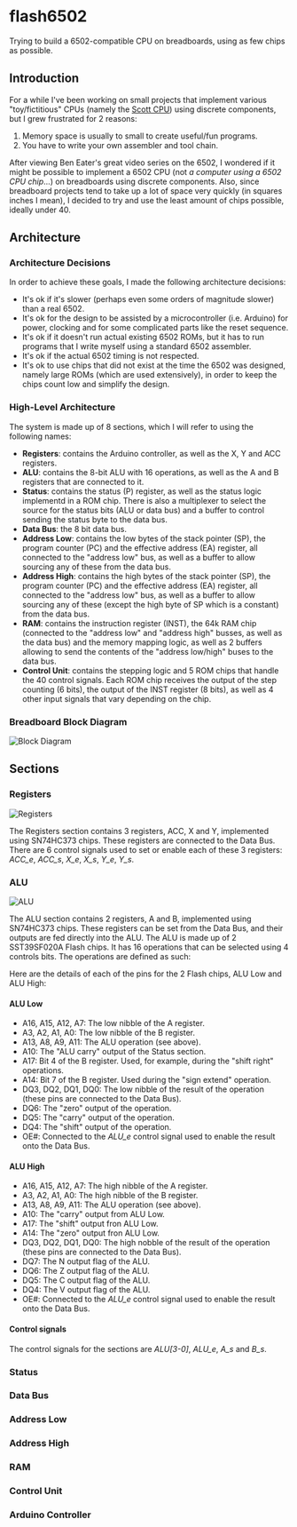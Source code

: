 
# flash6502
Trying to build a 6502-compatible CPU on breadboards, using as few chips as possible.

## Introduction
For a while I've been working on small projects that implement various "toy/fictitious" CPUs (namely the [Scott CPU](https://github.com/patrickleboutillier/jcscpu-hmc)) using discrete components, but I grew frustrated for 2 reasons:

1. Memory space is usually to small to create useful/fun programs.
2. You have to write your own assembler and tool chain.

After viewing Ben Eater's great video series on the 6502, I wondered if it might be possible to implement a 6502 CPU (not *a computer using a 6502 CPU chip*...) on breadboards using discrete components. Also, since breadboard projects tend to take up a lot of space very quickly (in squares inches I mean), I decided to try and use the least amount of chips possible, ideally under 40.

## Architecture

### Architecture Decisions
In order to achieve these goals, I made the following architecture decisions:

- It's ok if it's slower (perhaps even some orders of magnitude slower) than a real 6502.
- It's ok for the design to be assisted by a microcontroller (i.e. Arduino) for power, clocking and for some complicated parts like the reset sequence.
- It's ok if it doesn't run actual existing 6502 ROMs, but it has to run programs that I write myself using a standard 6502 assembler.
- It's ok if the actual 6502 timing is not respected.
- It's ok to use chips that did not exist at the time the 6502 was designed, namely large ROMs (which are used extensively), in order to keep the chips count low and simplify the design.

### High-Level Architecture
The system is made up of 8 sections, which I will refer to using the following names:

- **Registers**: contains the Arduino controller, as well as the X, Y and ACC registers.
- **ALU**: contains the 8-bit ALU with 16 operations, as well as the A and B registers that are connected to it.
- **Status**: contains the status (P) register, as well as the status logic implementd in a ROM chip. There is also a multiplexer to select the source for the status bits (ALU or data bus) and a buffer to control sending the status byte to the data bus.
- **Data Bus**: the 8 bit data bus.
- **Address Low**: contains the low bytes of the stack pointer (SP), the program counter (PC) and the effective address (EA) register, all connected to the "address low" bus, as well as a buffer to allow sourcing any of these from the data bus.
- **Address High**: contains the high bytes of the stack pointer (SP), the program counter (PC) and the effective address (EA) register, all connected to the "address low" bus, as well as a buffer to allow sourcing any of these (except the high byte of SP which is a constant) from the data bus.
- **RAM**: contains the instruction register (INST), the 64k RAM chip (connected to the "address low" and "address high" busses, as well as the data bus) and the memory mapping logic, as well as 2 buffers allowing to send the contents of the "address low/high" buses to the data bus.
- **Control Unit**: contains the stepping logic and 5 ROM chips that handle the 40 control signals. Each ROM chip receives the output of the step counting (6 bits), the output of the INST register (8 bits), as well as 4 other input signals that vary depending on the chip.

### Breadboard Block Diagram
![Block Diagram](https://github.com/patrickleboutillier/flash6502/raw/feature/docs/images/block_architecture.jpeg)

## Sections
### Registers
![Registers](https://github.com/patrickleboutillier/flash6502/raw/feature/docs/images/reg.jpg)

The Registers section contains 3 registers, ACC, X and Y, implemented using SN74HC373 chips. These registers are connected to the Data Bus. There are 6 control signals used to set or enable each of these 3 registers: *ACC_e*, *ACC_s*, *X_e*, *X_s*, *Y_e*, *Y_s*.

### ALU
![ALU](https://github.com/patrickleboutillier/flash6502/raw/feature/docs/images/alu.jpg)

The ALU section contains 2 registers, A and B, implemented using SN74HC373 chips. These registers can be set from the Data Bus, and their outputs are fed directly into the ALU. The ALU is made up of 2 SST39SF020A Flash chips. It has 16 operations that can be selected using 4 controls bits.
The operations are defined as such:

Here are the details of each of the pins for the 2 Flash chips, ALU Low and ALU High:
#### ALU Low
- A16, A15, A12, A7: The low nibble of the A register.
- A3, A2, A1, A0: The low nibble of the B register.
- A13, A8, A9, A11: The ALU operation (see above).
- A10: The "ALU carry" output of the Status section.
- A17: Bit 4 of the B register. Used, for example, during the "shift right" operations.
- A14: Bit 7 of the B register. Used during the "sign extend" operation. 
- DQ3, DQ2, DQ1, DQ0: The low nibble of the result of the operation (these pins are connected to the Data Bus).
- DQ6: The "zero" output of the operation.
- DQ5: The "carry" output of the operation.
- DQ4: The "shift" output of the operation.
- OE#: Connected to the *ALU_e* control signal used to enable the result onto the Data Bus.

#### ALU High
- A16, A15, A12, A7: The high nibble of the A register.
- A3, A2, A1, A0: The high nibble of the B register.
- A13, A8, A9, A11: The ALU operation (see above).
- A10: The "carry" output from ALU Low.
- A17: The "shift" output fron ALU Low.
- A14: The "zero" output fron ALU Low.
- DQ3, DQ2, DQ1, DQ0: The high nobble of the result of the operation (these pins are connected to the Data Bus).
- DQ7: The N output flag of the ALU.
- DQ6: The Z output flag of the ALU.
- DQ5: The C output flag of the ALU.
- DQ4: The V output flag of the ALU.
- OE#: Connected to the *ALU_e* control signal used to enable the result onto the Data Bus.

#### Control signals
The control signals for the sections are *ALU[3-0]*, *ALU_e*, *A_s* and *B_s*.

### Status
### Data Bus
### Address Low
### Address High
### RAM
### Control Unit
### Arduino Controller
